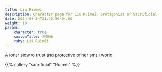 ```yaml
---
title: Liu Ruimei
description: Character page for Liu Ruimei, protagonist of Sacrificial
date: 2024-09-24T21:40:50-04:00
weight: 10
params:
    character: true
    customTitle: 刘瑞梅
    ruby: Liú Ruìméi
---
```


A loner slow to trust and protective of her small world.

<!--more-->

<section class="gallery">
{{% gallery "sacrificial" "Ruimei" %}}
</section>
